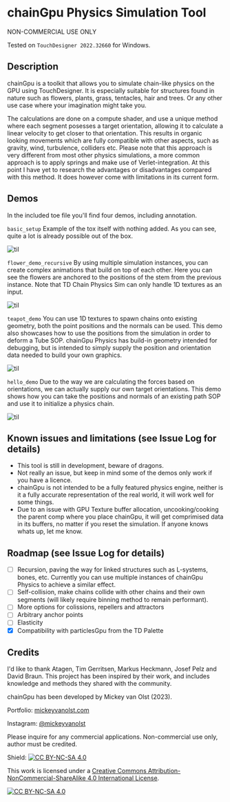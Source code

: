 # chainGpu Physics Simulation Tool
NON-COMMERCIAL USE ONLY

Tested on ```TouchDesigner 2022.32660``` for Windows.

## Description
chainGpu is a toolkit that allows you to simulate chain-like physics on the GPU using TouchDesigner. It is especially suitable for structures found in nature such as flowers, plants, grass, tentacles, hair and trees. Or any other use case where your imagination might take you. 

The calculations are done on a compute shader, and use a unique method where each segment posesses a target orientation, allowing it to calculate a linear velocity to get closer to that orientation. This results in organic looking movements which are fully compatible with other aspects, such as gravity, wind, turbulence, colliders etc. Please note that this approach is very different from most other physics simulations, a more common approach is to apply springs and make use of Verlet-integration. At this point I have yet to research the advantages or disadvantages compared with this method. It does however come with limitations in its current form.


## Demos
In the included toe file you'll find four demos, including annotation.

```basic_setup``` Example of the tox itself with nothing added. As you can see, quite a lot is already possible out of the box.

![til](https://github.com/mickeyvanolst/TD-chainGpu-Physics-Sim-Tool/blob/main/Preview/basic_demo.gif?raw=true)

```flower_demo_recursive``` By using multiple simulation instances, you can create complex animations that build on top of each other. Here you can see the flowers are anchored to the positions of the stem from the previous instance. Note that TD Chain Physics Sim can only handle 1D textures as an input.

![til](https://github.com/mickeyvanolst/TD-chainGpu-Physics-Sim-Tool/blob/main/Preview/flower_demo.png?raw=true)

```teapot_demo``` You can use 1D textures to spawn chains onto existing geometry, both the point positions and the normals can be used. This demo also showcases how to use the positions from the simulation in order to deform a Tube SOP. chainGpu Physics has build-in geometry intended for debugging, but is intended to simply supply the position and orientation data needed to build your own graphics.

![til](https://github.com/mickeyvanolst/TD-chainGpu-Physics-Sim-Tool/blob/main/Preview/teapot_demo.png?raw=true)

```hello_demo``` Due to the way we are calculating the forces based on orientations, we can actually supply our own target orientations. This demo shows how you can take the positions and normals of an existing path SOP and use it to initialize a physics chain.

![til](https://github.com/mickeyvanolst/TD-chainGpu-Physics-Sim-Tool/blob/main/Preview/hello_demo.gif?raw=true)

## Known issues and limitations (see Issue Log for details)
- This tool is still in development, beware of dragons.
- Not really an issue, but keep in mind some of the demos only work if you have a licence.
- chainGpu is not intended to be a fully featured physics engine, neither is it a fully accurate representation of the real world, it will work well for some things.
- Due to an issue with GPU Texture buffer allocation, uncooking/cooking the parent comp where you place chainGpu, it will get comprimised data in its buffers, no matter if you reset the simulation. If anyone knows whats up, let me know.

## Roadmap (see Issue Log for details)
- [ ] Recursion, paving the way for linked structures such as L-systems, bones, etc. Currently you can use multiple instances of chainGpu Physics to achieve a similar effect.
- [ ] Self-collision, make chains collide with other chains and their own segments (will likely require binning method to remain performant).
- [ ] More options for colissions, repellers and attractors
- [ ] Arbitrary anchor points
- [ ] Elasticity
- [x] Compatibility with particlesGpu from the TD Palette

## Credits
I'd like to thank Atagen, Tim Gerritsen, Markus Heckmann, Josef Pelz and David Braun. This project has been inspired by their work, and includes knowledge and methods they shared with the community.

chainGpu has been developed by Mickey van Olst (2023). 

Portfolio: [mickeyvanolst.com](https://mickeyvanolst.com)

Instagram: [@mickeyvanolst](https://instagram.com/mickeyvanolst)

Please inquire for any commercial applications. Non-commercial use only, author must be credited.

Shield: [![CC BY-NC-SA 4.0][cc-by-nc-sa-shield]][cc-by-nc-sa]

This work is licensed under a
[Creative Commons Attribution-NonCommercial-ShareAlike 4.0 International License][cc-by-nc-sa].

[![CC BY-NC-SA 4.0][cc-by-nc-sa-image]][cc-by-nc-sa]

[cc-by-nc-sa]: http://creativecommons.org/licenses/by-nc-sa/4.0/
[cc-by-nc-sa-image]: https://licensebuttons.net/l/by-nc-sa/4.0/88x31.png
[cc-by-nc-sa-shield]: https://img.shields.io/badge/License-CC%20BY--NC--SA%204.0-lightgrey.svg
